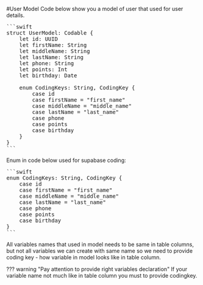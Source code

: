 #User Model
Code below show you a model of user that used for user details.
<pre>
```swift
struct UserModel: Codable {
    let id: UUID
    let firstName: String
    let middleName: String
    let lastName: String
    let phone: String
    let points: Int
    let birthday: Date
    
    enum CodingKeys: String, CodingKey {
        case id
        case firstName = "first_name"
        case middleName = "middle_name"
        case lastName = "last_name"
        case phone
        case points
        case birthday
    }
}
```
</pre>

Enum in code below used for supabase coding:
<pre>
```swift
enum CodingKeys: String, CodingKey {
    case id
    case firstName = "first_name"
    case middleName = "middle_name"
    case lastName = "last_name"
    case phone
    case points
    case birthday
}
```
</pre>

All variables names that used in model needs to be same in table columns, but not all variables
we can create with same name so we need to provide coding key - how variable in model looks like in table column.

??? warning "Pay attention to provide right variables declaration" 
    If your variable name not much like in table column you must to provide codingkey.